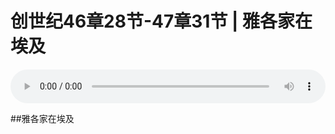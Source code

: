 # 创世纪46章28节-47章31节 | 雅各家在埃及

<audio style="width: 100%;" preload="false" controls controlslist="nodownload"><source src="http://file.simai.life/audio/mp3/2021/chuang_46-28_47-31.mp3" type="audio/mpeg">Your browser does not support the audio element.</audio>

##雅各家在埃及
